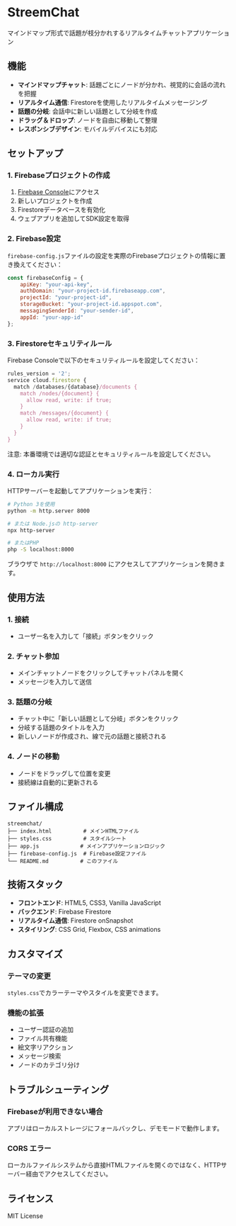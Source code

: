 # StreemChat

マインドマップ形式で話題が枝分かれするリアルタイムチャットアプリケーション

## 機能

- **マインドマップチャット**: 話題ごとにノードが分かれ、視覚的に会話の流れを把握
- **リアルタイム通信**: Firestoreを使用したリアルタイムメッセージング
- **話題の分岐**: 会話中に新しい話題として分岐を作成
- **ドラッグ＆ドロップ**: ノードを自由に移動して整理
- **レスポンシブデザイン**: モバイルデバイスにも対応

## セットアップ

### 1. Firebaseプロジェクトの作成

1. [Firebase Console](https://console.firebase.google.com/)にアクセス
2. 新しいプロジェクトを作成
3. Firestoreデータベースを有効化
4. ウェブアプリを追加してSDK設定を取得

### 2. Firebase設定

`firebase-config.js`ファイルの設定を実際のFirebaseプロジェクトの情報に置き換えてください：

```javascript
const firebaseConfig = {
    apiKey: "your-api-key",
    authDomain: "your-project-id.firebaseapp.com",
    projectId: "your-project-id",
    storageBucket: "your-project-id.appspot.com",
    messagingSenderId: "your-sender-id",
    appId: "your-app-id"
};
```

### 3. Firestoreセキュリティルール

Firebase Consoleで以下のセキュリティルールを設定してください：

```javascript
rules_version = '2';
service cloud.firestore {
  match /databases/{database}/documents {
    match /nodes/{document} {
      allow read, write: if true;
    }
    match /messages/{document} {
      allow read, write: if true;
    }
  }
}
```

注意: 本番環境では適切な認証とセキュリティルールを設定してください。

### 4. ローカル実行

HTTPサーバーを起動してアプリケーションを実行：

```bash
# Python 3を使用
python -m http.server 8000

# または Node.jsの http-server
npx http-server

# またはPHP
php -S localhost:8000
```

ブラウザで `http://localhost:8000` にアクセスしてアプリケーションを開きます。

## 使用方法

### 1. 接続
- ユーザー名を入力して「接続」ボタンをクリック

### 2. チャット参加
- メインチャットノードをクリックしてチャットパネルを開く
- メッセージを入力して送信

### 3. 話題の分岐
- チャット中に「新しい話題として分岐」ボタンをクリック
- 分岐する話題のタイトルを入力
- 新しいノードが作成され、線で元の話題と接続される

### 4. ノードの移動
- ノードをドラッグして位置を変更
- 接続線は自動的に更新される

## ファイル構成

```
streemchat/
├── index.html          # メインHTMLファイル
├── styles.css          # スタイルシート
├── app.js             # メインアプリケーションロジック
├── firebase-config.js  # Firebase設定ファイル
└── README.md          # このファイル
```

## 技術スタック

- **フロントエンド**: HTML5, CSS3, Vanilla JavaScript
- **バックエンド**: Firebase Firestore
- **リアルタイム通信**: Firestore onSnapshot
- **スタイリング**: CSS Grid, Flexbox, CSS animations

## カスタマイズ

### テーマの変更
`styles.css`でカラーテーマやスタイルを変更できます。

### 機能の拡張
- ユーザー認証の追加
- ファイル共有機能
- 絵文字リアクション
- メッセージ検索
- ノードのカテゴリ分け

## トラブルシューティング

### Firebaseが利用できない場合
アプリはローカルストレージにフォールバックし、デモモードで動作します。

### CORS エラー
ローカルファイルシステムから直接HTMLファイルを開くのではなく、HTTPサーバー経由でアクセスしてください。

## ライセンス

MIT License